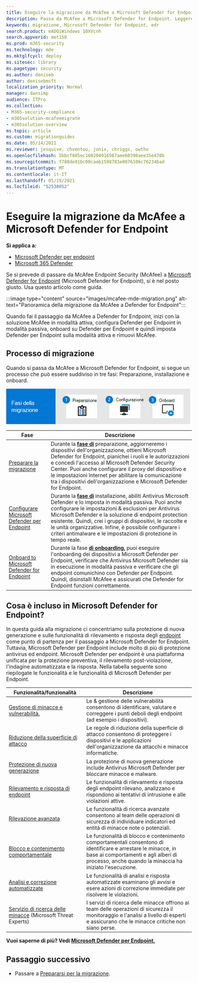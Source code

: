 ```yaml
---
title: Eseguire la migrazione da McAfee a Microsoft Defender for Endpoint
description: Passa da McAfee a Microsoft Defender for Endpoint. Leggere questo articolo per una panoramica.
keywords: migrazione, Microsoft Defender for Endpoint, edr
search.product: eADQiWindows 10XVcnh
search.appverid: met150
ms.prod: m365-security
ms.technology: mde
ms.mktglfcycl: deploy
ms.sitesec: library
ms.pagetype: security
ms.author: deniseb
author: denisebmsft
localization_priority: Normal
manager: dansimp
audience: ITPro
ms.collection:
- M365-security-compliance
- m365solution-mcafeemigrate
- m365solution-overview
ms.topic: article
ms.custom: migrationguides
ms.date: 05/14/2021
ms.reviewer: jesquive, chventou, jonix, chriggs, owtho
ms.openlocfilehash: 5bbcf885ec160204916507aee60398aee35e470b
ms.sourcegitcommit: f780de91bc00caeb1598781e0076106c76234bad
ms.translationtype: MT
ms.contentlocale: it-IT
ms.lasthandoff: 05/19/2021
ms.locfileid: "52538052"
---
```

# <a name="migrate-from-mcafee-to-microsoft-defender-for-endpoint"></a>Eseguire la migrazione da McAfee a Microsoft Defender for Endpoint

**Si applica a:**
- [Microsoft Defender per endpoint](https://go.microsoft.com/fwlink/p/?linkid=2154037)
- [Microsoft 365 Defender](https://go.microsoft.com/fwlink/?linkid=2118804)

Se si prevede di passare da McAfee Endpoint Security (McAfee) a [Microsoft Defender for Endpoint](microsoft-defender-endpoint.md) (Microsoft Defender for Endpoint), si è nel posto giusto. Usa questo articolo come guida.


:::image type="content" source="images/mcafee-mde-migration.png" alt-text="Panoramica della migrazione da McAfee a Defender for Endpoint":::

Quando fai il passaggio da McAfee a Defender for Endpoint, inizi con la soluzione McAfee in modalità attiva, configura Defender per Endpoint in modalità passiva, onboard su Defender per Endpoint e quindi imposta Defender per Endpoint sulla modalità attiva e rimuovi McAfee.

## <a name="the-migration-process"></a>Processo di migrazione

Quando si passa da McAfee a Microsoft Defender for Endpoint, si segue un processo che può essere suddiviso in tre fasi: Preparazione, installazione e onboard. 

![Fasi di migrazione - preparare l'onboard](images/phase-diagrams/migration-phases.png)

|Fase |Descrizione |
|--|--|
|[Preparare la migrazione](mcafee-to-microsoft-defender-prepare.md) |Durante la [**fase di**](mcafee-to-microsoft-defender-prepare.md) preparazione, aggiorneremo i dispositivi dell'organizzazione, ottieni Microsoft Defender for Endpoint, pianichei i ruoli e le autorizzazioni e concedi l'accesso al Microsoft Defender Security Center. Puoi anche configurare il proxy del dispositivo e le impostazioni Internet per abilitare la comunicazione tra i dispositivi dell'organizzazione e Microsoft Defender for Endpoint. |
|[Configurare Microsoft Defender per Endpoint](mcafee-to-microsoft-defender-setup.md) |Durante la [**fase di**](mcafee-to-microsoft-defender-setup.md) installazione, abiliti Antivirus Microsoft Defender e lo imposta in modalità passiva. Puoi anche configurare le impostazioni & esclusioni per Antivirus Microsoft Defender e la soluzione di endpoint protection esistente. Quindi, crei i gruppi di dispositivi, le raccolte e le unità organizzative. Infine, è possibile configurare i criteri antimalware e le impostazioni di protezione in tempo reale.|
|[Onboard to Microsoft Defender for Endpoint](mcafee-to-microsoft-defender-onboard.md) |Durante la fase [**di onboarding,**](mcafee-to-microsoft-defender-onboard.md) puoi eseguire l'onboarding dei dispositivi a Microsoft Defender per Endpoint, verificare che Antivirus Microsoft Defender sia in esecuzione in modalità passiva e verificare che gli endpoint comunichino con Defender per Endpoint. Quindi, disinstalli McAfee e assicurati che Defender for Endpoint funzioni correttamente. |

## <a name="whats-included-in-microsoft-defender-for-endpoint"></a>Cosa è incluso in Microsoft Defender for Endpoint?

In questa guida alla [](microsoft-defender-antivirus-in-windows-10.md) migrazione ci concentriamo sulla protezione di nuova generazione e sulle funzionalità di rilevamento e risposta degli [endpoint](overview-endpoint-detection-response.md) come punto di partenza per il passaggio a Microsoft Defender for Endpoint. Tuttavia, Microsoft Defender per Endpoint include molto di più di protezione antivirus ed endpoint. Microsoft Defender per endpoint è una piattaforma unificata per la protezione preventiva, il rilevamento post-violazione, l'indagine automatizzata e la risposta. Nella tabella seguente sono riepilogate le funzionalità e le funzionalità di Microsoft Defender per Endpoint. 

| Funzionalità/funzionalità | Descrizione |
|---|---|
| [Gestione di minacce e vulnerabilità.](next-gen-threat-and-vuln-mgt.md) | Le & gestione delle vulnerabilità consentono di identificare, valutare e correggere i punti deboli degli endpoint (ad esempio i dispositivi). |
| [Riduzione della superficie di attacco](overview-attack-surface-reduction.md) | Le regole di riduzione della superficie di attacco consentono di proteggere i dispositivi e le applicazioni dell'organizzazione da attacchi e minacce informatiche. |
| [Protezione di nuova generazione](microsoft-defender-antivirus-in-windows-10.md) | La protezione di nuova generazione include Antivirus Microsoft Defender per bloccare minacce e malware. |
| [Rilevamento e risposta di endpoint](overview-endpoint-detection-response.md) | Le funzionalità di rilevamento e risposta degli endpoint rilevano, analizzano e rispondono ai tentativi di intrusione e alle violazioni attive.  |
| [Rilevazione avanzata](advanced-hunting-overview.md) | Le funzionalità di ricerca avanzate consentono al team delle operazioni di sicurezza di individuare indicatori ed entità di minacce note o potenziali. |
| [Blocco e contenimento comportamentale](behavioral-blocking-containment.md) | Le funzionalità di blocco e contenimento comportamentali consentono di identificare e arrestare le minacce, in base ai comportamenti e agli alberi di processo, anche quando la minaccia ha iniziato l'esecuzione. |
| [Analisi e correzione automatizzate](automated-investigations.md) | Le funzionalità di analisi e risposta automatizzate esaminano gli avvisi e esere azioni di correzione immediate per risolvere le violazioni. |
| [Servizio di ricerca delle minacce](microsoft-threat-experts.md) (Microsoft Threat Experts) | I servizi di ricerca delle minacce offrono ai team delle operazioni di sicurezza il monitoraggio e l'analisi a livello di esperti e assicurano che le minacce critiche non siano perse. |

**Vuoi saperne di più? Vedi [Microsoft Defender per Endpoint.](microsoft-defender-endpoint.md)**

## <a name="next-step"></a>Passaggio successivo

- Passare a [Prepararsi per la migrazione](mcafee-to-microsoft-defender-prepare.md).
